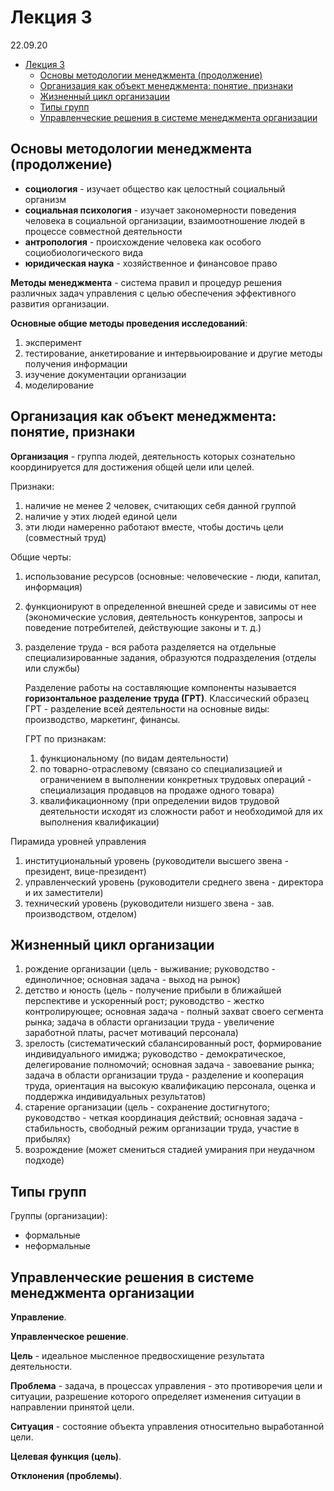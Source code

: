 # Лекция 3

22.09.20

- [Лекция 3](#лекция-3)
  - [Основы методологии менеджмента (продолжение)](#основы-методологии-менеджмента-продолжение)
  - [Организация как объект менеджмента: понятие, признаки](#организация-как-объект-менеджмента-понятие-признаки)
  - [Жизненный цикл организации](#жизненный-цикл-организации)
  - [Типы групп](#типы-групп)
  - [Управленческие решения в системе менеджмента организации](#управленческие-решения-в-системе-менеджмента-организации)

## Основы методологии менеджмента (продолжение)

- __социология__ - изучает общество как целостный социальный организм
- __социальная психология__ - изучает закономерности поведения человека в социальной организации, взаимоотношение людей в процессе совместной деятельности
- __антропология__ - происхождение человека как особого социобиологического вида
- __юридическая наука__ - хозяйственное и финансовое право

__Методы менеджмента__ - система правил и процедур решения различных задач управления с целью обеспечения эффективного развития организации.

__Основные общие методы проведения исследований__:

1. эксперимент
2. тестирование, анкетирование и интервьюирование и другие методы получения информации
3. изучение документации организации
4. моделирование

## Организация как объект менеджмента: понятие, признаки

__Организация__ - группа людей, деятельность которых сознательно координируется для достижения общей цели или целей.

Признаки:

1. наличие не менее 2 человек, считающих себя данной группой
2. наличие у этих людей единой цели
3. эти люди намеренно работают вместе, чтобы достичь цели (совместный труд)

Общие черты:

1. использование ресурсов (основные: человеческие - люди, капитал, информация)
2. функционируют в определенной внешней среде и зависимы от нее (экономические условия, деятельность конкурентов, запросы и поведение потребителей, действующие законы и т. д.)
3. разделение труда - вся работа разделяется на отдельные специализированные задания, образуются подразделения (отделы или службы)

    Разделение работы на составляющие компоненты называется __горизонтальное разделение труда (ГРТ)__. Классический образец ГРТ - разделение всей деятельности на основные виды: производство, маркетинг, финансы.

    ГРТ по признакам:

    1. функциональному (по видам деятельности)
    2. по товарно-отраслевому (связано со специализацией и ограничением в выполнении конкретных трудовых операций - специализация продавцов на продаже одного товара)
    3. квалификационному (при определении видов трудовой деятельности исходят из сложности работ и необходимой для их выполнения квалификации)

Пирамида уровней управления

1. институциональный уровень (руководители высшего звена - президент, вице-президент)
2. управленческий уровень (руководители среднего звена - директора и их заместители)
3. технический уровень (руководители низшего звена - зав. производством, отделом)

## Жизненный цикл организации

1. рождение организации (цель - выживание; руководство - единоличное; основная задача - выход на рынок)
2. детство и юность (цель - получение прибыли в ближайшей перспективе и ускоренный рост; руководство - жестко контролирующее; основная задача - полный захват своего сегмента рынка; задача в области организации труда - увеличение заработной платы, расчет мотиваций персонала)
3. зрелость (систематический сбалансированный рост, формирование индивидуального имиджа; руководство - демократическое, делегирование полномочий; основная задача - завоевание рынка; задача в области организации труда - разделение и кооперация труда, ориентация на высокую квалификацию персонала, оценка и поддержка индивидуальных результатов)
4. старение организации (цель - сохранение достигнутого; руководство - четкая координация действий; основная задача - стабильность, свободный режим организации труда, участие в прибылях)
5. возрождение (может смениться стадией умирания при неудачном подходе)

## Типы групп

Группы (организации):

- формальные
- неформальные

## Управленческие решения в системе менеджмента организации

__Управление__.

__Управленческое решение__.

__Цель__ - идеальное мысленное предвосхищение результата деятельности.

__Проблема__ - задача, в процессах управления - это противоречия цели и ситуации, разрешение которого определяет изменения ситуации в направлении принятой цели.

__Ситуация__ - состояние объекта управления относительно выработанной цели.

__Целевая функция (цель)__.

__Отклонения (проблемы)__.

